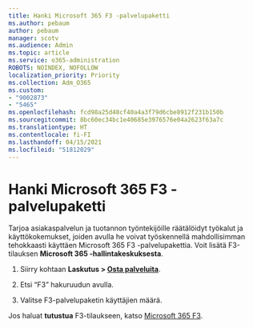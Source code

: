 ```yaml
---
title: Hanki Microsoft 365 F3 -palvelupaketti
ms.author: pebaum
author: pebaum
manager: scotv
ms.audience: Admin
ms.topic: article
ms.service: o365-administration
ROBOTS: NOINDEX, NOFOLLOW
localization_priority: Priority
ms.collection: Adm_O365
ms.custom:
- "9002873"
- "5465"
ms.openlocfilehash: fcd98a25d48cf40a4a3f79d6cbe8912f231b150b
ms.sourcegitcommit: 8bc60ec34bc1e40685e3976576e04a2623f63a7c
ms.translationtype: HT
ms.contentlocale: fi-FI
ms.lasthandoff: 04/15/2021
ms.locfileid: "51812029"
---
```

# <a name="get-the-microsoft-365-f3-plan"></a>Hanki Microsoft 365 F3 -palvelupaketti

Tarjoa asiakaspalvelun ja tuotannon työntekijöille räätälöidyt työkalut ja käyttökokemukset, joiden avulla he voivat työskennellä mahdollisimman tehokkaasti käyttäen Microsoft 365 F3 -palvelupakettia. Voit lisätä F3-tilauksen **Microsoft 365 -hallintakeskuksesta**.

1. Siirry kohtaan **Laskutus > [Osta palveluita](https://go.microsoft.com/fwlink/p/?linkid=868433)**.

2. Etsi “F3” hakuruudun avulla.

3. Valitse F3-palvelupaketin käyttäjien määrä.

Jos haluat **tutustua** F3-tilaukseen, katso [Microsoft 365 F3](https://www.microsoft.com/microsoft-365/microsoft-365-enterprise-f3?activetab=pivot%3aoverviewtab).
